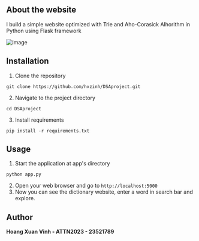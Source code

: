 ## About the website
I build a simple website optimized with Trie and Aho-Corasick Alhorithm in Python using Flask framework

![image](https://hackmd.io/_uploads/rJa7GFFmR.png)


## Installation 

1. Clone the repository
```
git clone https://github.com/hxzinh/DSAproject.git
```
2. Navigate to the project directory
```
cd DSAproject
```
3. Install requirements
```
pip install -r requirements.txt
```
## Usage
1. Start the application at app's directory
```
python app.py
```
2. Open your web browser and go to `http://localhost:5000`
3. Now you can see the dictionary website, enter a word in search bar and explore.

## Author
**Hoang Xuan Vinh - ATTN2023 - 23521789**